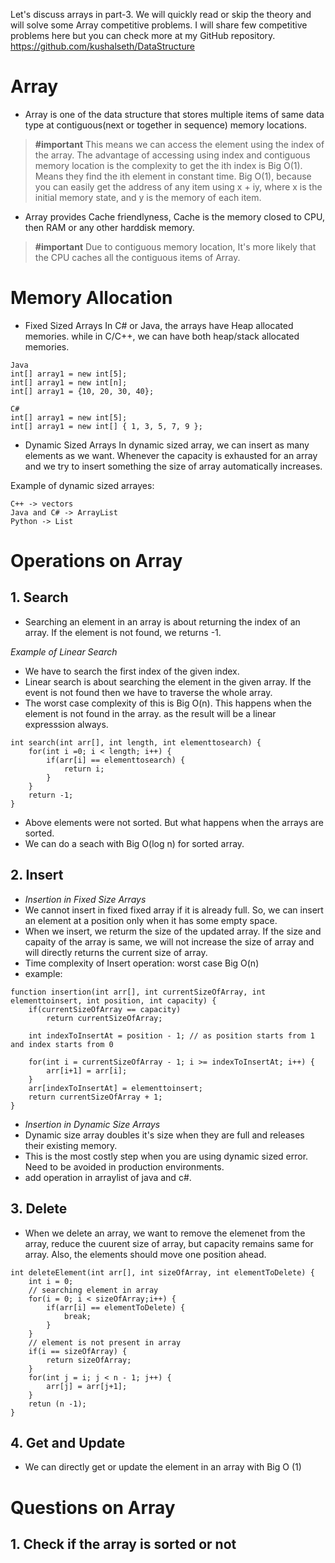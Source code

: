 Let's discuss arrays in part-3. We will quickly read or skip the theory and will solve some Array competitive problems. I will share few competitive problems here but you can check more at my GitHub repository. https://github.com/kushalseth/DataStructure

# Array

- Array is one of the data structure that stores multiple items of same data type at contiguous(next or together in sequence) memory locations.

> **#important** This means we can access the element using the index of the array. The advantage of accessing using index and contiguous memory location is the complexity to get the ith index is Big O(1). Means they find the ith element in constant time. Big O(1), because you can easily get the address of any item using x + iy, where x is the initial memory state, and y is the memory of each item.

- Array provides Cache friendlyness, Cache is the memory closed to CPU, then RAM or any other harddisk memory.

> **#important** Due to contiguous memory location, It's more likely that the CPU caches all the contiguous items of Array.

# Memory Allocation

- Fixed Sized Arrays
  In C# or Java, the arrays have Heap allocated memories. while in C/C++, we can have both heap/stack allocated memories.

```
Java
int[] array1 = new int[5];
int[] array1 = new int[n];
int[] array1 = {10, 20, 30, 40};

C#
int[] array1 = new int[5];
int[] array1 = new int[] { 1, 3, 5, 7, 9 };
```

- Dynamic Sized Arrays
  In dynamic sized array, we can insert as many elements as we want. Whenever the capacity is exhausted for an array and we try to insert something the size of array automatically increases.

Example of dynamic sized arrayes:

```
C++ -> vectors
Java and C# -> ArrayList
Python -> List
```

# Operations on Array

## 1. Search

- Searching an element in an array is about returning the index of an array. If the element is not found, we returns -1.

_Example of Linear Search_

- We have to search the first index of the given index.
- Linear search is about searching the element in the given array. If the event is not found then we have to traverse the whole array.
- The worst case complexity of this is Big O(n). This happens when the element is not found in the array. as the result will be a linear expresssion always.

```
int search(int arr[], int length, int elementtosearch) {
    for(int i =0; i < length; i++) {
        if(arr[i] == elementtosearch) {
            return i;
        }
    }
    return -1;
}
```

- Above elements were not sorted. But what happens when the arrays are sorted.
- We can do a seach with Big O(log n) for sorted array.

## 2. Insert

- _Insertion in Fixed Size Arrays_
- We cannot insert in fixed fixed array if it is already full. So, we can insert an element at a position only when it has some empty space.
- When we insert, we returm the size of the updated array. If the size and capaity of the array is same, we will not increase the size of array and will directly returns the current size of array.
- Time complexity of Insert operation: worst case Big O(n)
- example:

```
function insertion(int arr[], int currentSizeOfArray, int elementtoinsert, int position, int capacity) {
    if(currentSizeOfArray == capacity)
        return currentSizeOfArray;

    int indexToInsertAt = position - 1; // as position starts from 1 and index starts from 0

    for(int i = currentSizeOfArray - 1; i >= indexToInsertAt; i++) {
        arr[i+1] = arr[i];
    }
    arr[indexToInsertAt] = elementtoinsert;
    return currentSizeOfArray + 1;
}
```

- _Insertion in Dynamic Size Arrays_
- Dynamic size array doubles it's size when they are full and releases their existing memory.
- This is the most costly step when you are using dynamic sized error. Need to be avoided in production environments.
- add operation in arraylist of java and c#.

## 3. Delete

- When we delete an array, we want to remove the elemenet from the array, reduce the cuurent size of array, but capacity remains same for array. Also, the elements should move one position ahead.

```
int deleteElement(int arr[], int sizeOfArray, int elementToDelete) {
    int i = 0;
    // searching element in array
    for(i = 0; i < sizeOfArray;i++) {
        if(arr[i] == elementToDelete) {
            break;
        }
    }
    // element is not present in array
    if(i == sizeOfArray) {
        return sizeOfArray;
    }
    for(int j = i; j < n - 1; j++) {
        arr[j] = arr[j+1];
    }
    retun (n -1);
}
```

## 4. Get and Update

- We can directly get or update the element in an array with Big O (1)

# Questions on Array

## 1. Check if the array is sorted or not
